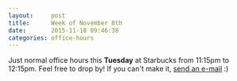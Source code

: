 ```yaml
---
layout:     post
title:      Week of November 8th
date:       2015-11-10 09:46:38
categories: office-hours
---
```


Just normal office hours this **Tuesday** at Starbucks from 11:15pm to
12:15pm.  Feel free to drop by!  If you can't make it, [send an
e-mail](mailto:jusle@chapman.edu) :)

